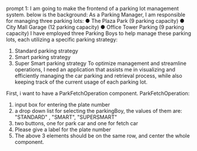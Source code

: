 prompt 1:
I am going to make the frontend of a parking lot management system. below is the background:
As a Parking Manager, I am responsible for managing three parking lots:
● The Plaza Park (9 parking capacity)
● City Mall Garage (12 parking capacity)
● Office Tower Parking (9 parking capacity)
I have employed three Parking Boys to help manage these parking lots, each utilizing a specific parking strategy:
1. Standard parking strategy
2. Smart parking strategy
3. Super Smart parking strategy
To optimize management and streamline operations, I need an application that assists me in visualizing and efficiently managing 
the car parking and retrieval process, while also keeping track of the current usage of each parking lot.

First, i want to have a ParkFetchOperation component.
ParkFetchOperation:
1. input box for entering the plate number
2. a drop down list for selecting the parkingBoy, the values of them are:
"STANDARD" , "SMART", "SUPERSMART"
3. two buttons, one for park car and one for fetch car
4. Please give a label for the plate number
5. The above 3 elements should be on the same row, and center the whole component.